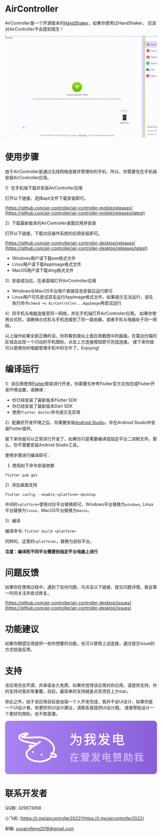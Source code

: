 # AirController
AirController是一个开源版本的[HandShaker](https://www.smartisan.com/apps/#/handshaker)，如果你使用过HandShaker，
应该对AirController不会感到陌生！

![Preview](https://raw.githubusercontent.com/yuanhoujun/material/main/AirController/images/demo.gif)

# 使用步骤
由于AirController是通过无线网络连接并管理你的手机，所以，你需要先在手机端安装AirController应用。

1）在手机端下载并安装AirController应用

打开以下链接，选择apk文件下载安装即可。

[https://github.com/air-controller/air-controller-mobile/releases](https://github.com/air-controller/air-controller-mobile/releases/latest)

2）下载最新版本的AirController桌面应用并安装

打开以下链接，下载对应操作系统的应用安装即可。

[https://github.com/air-controller/air-controller-desktop/releases](https://github.com/air-controller/air-controller-desktop/releases/latest)

* Windows用户请下载exe格式文件
* Linux用户请下载AppImage格式文件
* MacOS用户请下载dmg格式文件

3）安装成功后，在桌面端打开AirController应用

* Windows与MacOS平台用户直接双击安装后运行即可
* Linux用户可先尝试双击运行AppImage格式文件，如果提示无法运行，请先执行命令`chmod +x AirController...AppImage`再尝试运行

4）将手机与电脑连接至同一网络，并在手机端打开AirController应用。
如果你使用台式机，请确保台式机与手机连接到了同一路由器，或者手机与电脑处于同一网段。

以上操作如果全部正确的话，你将看到类似上面应用截图中的画面。在雷达扫描的区域会出现一个闪动的手机图标，点击上方连接按钮即可完成连接。
接下来你就可以使用你的电脑管理手机中的文件了，Enjoying!

# 编译运行
1）该应用使用[Flutter](https://flutter.dev/)框架进行开发，你需要先参考Flutter官方文档完成Flutter开发环境设置，请确保：

* 你已经安装了最新版本Flutter SDK
* 你已经安装了最新版本Dart SDK
* 使用`flutter doctor`命令提示无异常

2）配置好开发环境之后，你需要安装[Android Studio](https://developer.android.com/studio)，并在Android Studio中安装Flutter插件。

接下来你就可以正常进行开发了，如果你只是需要编译成指定平台二进制文件。那么，你不需要安装Android Studio工具。

使用步骤进行编译即可：

1) 使用如下命令安装依赖

```
flutter pub get
```

2）添加桌面支持

```
flutter config --enable-<platform>-desktop
```

中间的`<platform>`使用对应平台替换即可，Windows平台替换为`windows`, Linux平台替换为`linux`，MacOS平台替换为`macos`。

3）编译

编译命令: `flutter build <platform>`

同样的，这里的`<platform>`，替换为目标平台。

**注意：编译到不同平台需要到指定平台电脑上进行**

# 问题反馈
如果你在使用过程中，遇到了任何问题，可点击以下链接，提交问题详情，我会第一时间关注并尝试修复。

[https://github.com/air-controller/air-controller-desktop/issues](https://github.com/air-controller/air-controller-desktop/issues)

# 功能建议
如果你期望应用提供一些你想要的功能，也可以使用上述连接，通过提交issue的方式给我反馈。

# 支持
该应用完全开源，并承诺永久免费。如果你觉得该应用对你应用，请提供支持，你的支持对我非常重要。目前，最简单的支持就是点亮项目上方star。

除此之外，由于该应用目前是由我一个人开发完成，我并不会UI设计，如果你是一个UI设计者，有更好的UI设计建议，请联系我提供UI设计图。
或者帮助设计一个更好的图标，也不胜感激。

[![Support Me](https://raw.githubusercontent.com/yuanhoujun/material/main/Sponsor/aifadian.png)](https://afdian.net/@ouyangfeng2016)

# 联系开发者
QQ群: 329673958

小飞机: [https://t.me/aircontroller2022](https://t.me/aircontroller2022)

邮箱: [ouyangfeng2016@gmail.com](mailto:ouyangfeng2016@gmail.com)
